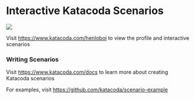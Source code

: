# Interactive Katacoda Scenarios

[![](http://shields.katacoda.com/katacoda/henloboi/count.svg)](https://www.katacoda.com/henloboi "Get your profile on Katacoda.com")

Visit https://www.katacoda.com/henloboi to view the profile and interactive scenarios

### Writing Scenarios
Visit https://www.katacoda.com/docs to learn more about creating Katacoda scenarios

For examples, visit https://github.com/katacoda/scenario-example
